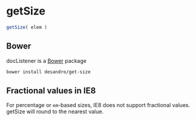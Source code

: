 # getSize

``` js
getSize( elem )
```

## Bower

docListener is a [Bower](https://github.com/twitter/bower) package

``` bash
bower install desandro/get-size
```

## Fractional values in IE8

For percentage or `em`-based sizes, IE8 does not support fractional values. getSize will round to the nearest value.
